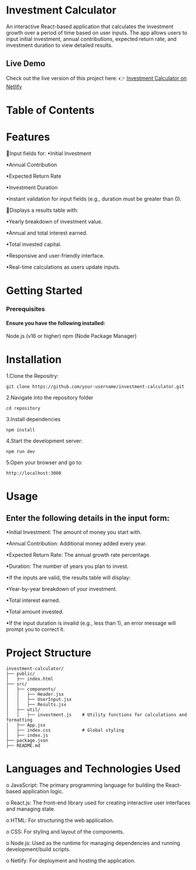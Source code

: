 # Investment Calculator
An interactive React-based application that calculates the investment growth over a period of time based on user inputs. The app allows users to input initial investment, annual contributions, expected return rate, and investment duration to view detailed results.

## Live Demo
Check out the live version of this project here:
👉 [Investment Calculator on Netlify](https://calculate-your-investment.netlify.app/)

# Table of Contents
# Features
💠Input fields for:
•Initial Investment

•Annual Contribution

•Expected Return Rate

•Investment Duration

•Instant validation for input fields (e.g., duration must be greater than 0).

💠Displays a results table with:

•Yearly breakdown of investment value.

•Annual and total interest earned.

•Total invested capital.

•Responsive and user-friendly interface.

•Real-time calculations as users update inputs.

# Getting Started
### Prerequisites
#### Ensure you have the following installed:

Node.js (v16 or higher)
npm (Node Package Manager)

# Installation
1.Clone the Repositry:
```
git clone https://github.com/your-username/investment-calculator.git
```

2.Navigate into the repository folder
```
cd repository
```
3.Install dependencies
```
npm install
```
4.Start the development server:
```
npm run dev
```
5.Open your browser and go to:
```
http://localhost:3000
```
# Usage
## Enter the following details in the input form:

•Initial Investment: The amount of money you start with.

•Annual Contribution: Additional money added every year.

•Expected Return Rate: The annual growth rate percentage.

•Duration: The number of years you plan to invest.

•If the inputs are valid, the results table will display:

•Year-by-year breakdown of your investment.

•Total interest earned.

•Total amount invested.


•If the input duration is invalid (e.g., less than 1), an error message will prompt you to correct it.

# Project Structure
```
investment-calculator/
├── public/
│   ├── index.html
├── src/
│   ├── components/
│   │   ├── Header.jsx
│   │   ├── UserInput.jsx
│   │   ├── Results.jsx
│   ├── util/
│   │   ├── investment.js    # Utility functions for calculations and formatting
│   ├── App.jsx
│   ├── index.css            # Global styling
│   ├── index.js
├── package.json
├── README.md
```
# Languages and Technologies Used

o JavaScript: The primary programming language for building the React-based application logic.

o React.js: The front-end library used for creating interactive user interfaces and managing state.

o HTML: For structuring the web application.

o CSS: For styling and layout of the components.

o Node.js: Used as the runtime for managing dependencies and running development/build scripts.

o Netlify: For deployment and hosting the application.
